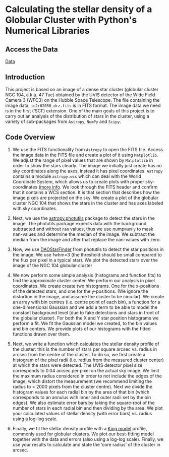 # Calculating the stellar density of a Globular Cluster with Python's Numerical Libraries

## Access the Data

[Data](https://drive.google.com/file/d/11UnLbm49pU8bNdL_FicelwxlQ1TvOVM_/view?usp=sharing)

## Introduction

This project is based on an image of a dense star cluster (globular cluster NGC 104, a.k.a. 47 Tuc) obtained by the UVIS detector of the Wide Field Camera 3 (WFC3) on the Hubble Space Telescope. The file containing the image data, `ic2r02050_drz.fits` is in FITS format. The image data we need is in the first (‘SCI’) extension. One of the main goals of this project is to carry out an analysis of the distribution of stars in the cluster, using a variety of sub-packages from `Astropy`, `NumPy` and `Scipy`.

## Code Overview

1. We use the FITS functionality from `Astropy` to open the FITS file. Access the image data in the FITS file and create a plot of it using `Matplotlib`. We   adjust the range of pixel values that are shown by `Matplotlib` in order to show the stars clearly.  The image we initially just create has no sky coordinates along the axes, instead it has pixel coordinates. `Astropy` contains a module `astropy.wcs` which can deal with the World Coordinate System, which allows us to create plots with proper sky-coordinates ([more info](https://docs.astropy.org/en/stable/wcs/index.html). We look through the FITS header and confirm that it contains a WCS section. It is that section that describes how the image pixels are projected on the sky. We create a plot of the globular cluster NGC 104 that shows the stars in the cluster and has axes labeled with sky coordinates. 

2. Next, we use the [astropy.photutils](https://photutils.readthedocs.io/en/stable/) package to detect the stars in the image. The photutils package expects data with the background subtracted and without ```nan``` values, thus we use nump`NumPy` to mask nan-values and determine the median of the image. We subtract the median from the image and after that replace the nan-values with zero. 

3. Now, we use [DAOStarFinder](https://photutils.readthedocs.io/en/stable/api/photutils.detection.DAOStarFinder.html) from photutils to detect the star positions in the image. We use fwhm=3 (the threshold should be small compared to the flux per pixel in a typical star). We plot the detected stars over the image of the NGC 104 globular cluster 

4. We now perform some simple analysis (histograms and function fits) to find the approximate cluster center. We perform our analysis in pixel coordinates. We create create two histograms. One for the x-positions of the detected stars, and one for the y-positions. (We ignore the distortion in the image, and assume the cluster to be circular). We create an array with bin centres (i.e. centre point of each bin),  a function for a one-dimensional Gaussian and we add a term to be able to model the constant background level (due to fake detections and stars in front of the globular cluster). For both the X and Y star position histograms we perform a fit. We fit the Gaussian model we created, to the bin values and bin centers. We provide plots of our histograms with the fitted functions drawn over them.

5. Next, we write a function which calculates the stellar density profile of the cluster: this is the number of stars per square arcsec vs. radius in arcsec from the centre of the cluster. To do so, we first create a histogram of the pixel radii (i.e. radius from the measured cluster center) at which the stars were detected. The UVIS detector pixel size corresponds to 0.04 arcsec per pixel on the actual sky image. We limit the maximum radius considered in order to not include the edges of the image, which distort the measurement (we recommend limiting the radius to < 2000 pixels from the cluster centre). Next we divide the histogram values for each radial bin by the area of that bin (which corresponds to an annulus with inner and outer radii set by the bin edges). We also estimate error bars by taking the square-root of the number of stars in each radial bin and then dividing by the area. We plot your calculated values of stellar density (with error bars) vs. radius using a log-log scale.

6. Finally, we fit the stellar density profile with a [King model](https://ui.adsabs.harvard.edu/abs/1966AJ.....71...64K/abstract) profile, commonly used for globular clusters. We plot our best-fitting model together with the data and errors (also using a log-log scale). Finally, we use your results to calculate and state the ‘core radius’ of the cluster in arcsec.
